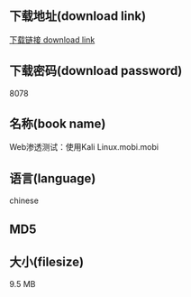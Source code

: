 ## 下载地址(download link)
[下载链接 download link](https://voluble-croquembouche-d321dc.netlify.app/?s=Web%E6%B8%97%E9%80%8F%E6%B5%8B%E8%AF%95%EF%BC%9A%E4%BD%BF%E7%94%A8Kali+Linux.mobi)

## 下载密码(download password)
8078

## 名称(book name)
Web渗透测试：使用Kali Linux.mobi.mobi

## 语言(language)
chinese

## MD5


## 大小(filesize)
9.5 MB
